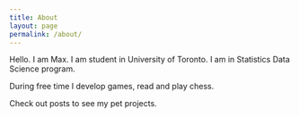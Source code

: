 ```yaml
---
title: About
layout: page
permalink: /about/
---
```


Hello. I am Max. I am student in University of Toronto. I am in Statistics Data Science program.

During free time I develop games, read and play chess. 

Check out posts to see my pet projects.

